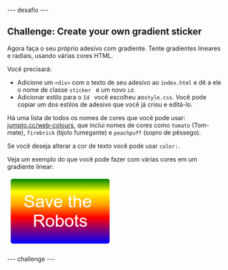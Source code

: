\--- desafio \---

## Challenge: Create your own gradient sticker

Agora faça o seu próprio adesivo com gradiente. Tente gradientes lineares e radiais, usando várias cores HTML.

Você precisará:

+ Adicione um `<div>` com o texto de seu adesivo ao `index.html` e dê a ele o nome de classe `sticker ` e um novo ` id `.
+ Adicionar estilo para o `Id ` você escolheu ao` style.css `. Você pode copiar um dos estilos de adesivo que você já criou e editá-lo. 

Há uma lista de todos os nomes de cores que você pode usar: [jumpto.cc/web-colours](http://jumpto.cc/web-colours), que inclui nomes de cores como `tomato` (Tom-mate), `firebrick` (tijolo fumegante) e `peachpuff` (sopro de pêssego).

Se você deseja alterar a cor de texto você pode usar `color:`.

Veja um exemplo do que você pode fazer com várias cores em um gradiente linear:

![screenshot](images/stickers-save-robots.png)

\--- challenge \---